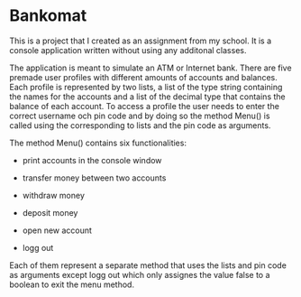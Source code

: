 # Bankomat

This is a project that I created as an assignment from my school. It is a console application written without using any additonal classes.

The application is meant to simulate an ATM or Internet bank. There are five premade user profiles with different amounts of accounts and balances. Each profile is represented by two lists, a list of the type string containing the names for the accounts and a list of the decimal type that contains the balance of each account. To access a profile the user needs to enter the correct username och pin code and by doing so the method Menu() is called using the corresponding to lists and the pin code as arguments. 

The method Menu() contains six functionalities:

- print accounts in the console window

- transfer money between two accounts

- withdraw money 

- deposit money

- open new account

- logg out

Each of them represent a separate method that uses the lists and pin code as arguments except logg out which only assignes the value false to a boolean to exit the menu method.
